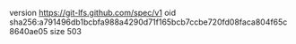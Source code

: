 version https://git-lfs.github.com/spec/v1
oid sha256:a791496db1bcbfa988a4290d71f165bcb7ccbe720fd08faca804f65c8640ae05
size 503
